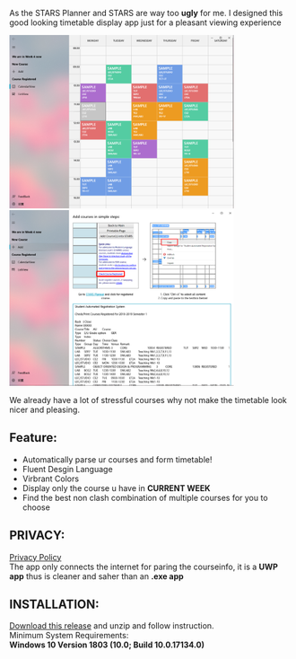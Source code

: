 
As the STARS Planner and STARS are way too **ugly** for me. I designed this good looking timetable display app just for a pleasant viewing experience

<img src="Image/FileV2.png" alt="drawing" width="400" />
<img src="Image/FileV1.png" alt="drawing" width="400" />

We already have a lot of stressful courses why not make the timetable look nicer and pleasing.

## Feature:

* Automatically parse ur courses and form timetable!  
* Fluent Desgin Language  
* Virbrant Colors  
* Display only the course u have in **CURRENT WEEK** 
* Find the best non clash combination of multiple courses for you to choose


## PRIVACY:
 

<a href="privacy.html">Privacy Policy</a>   
The app only connects the internet for paring the courseinfo, it is a **UWP app** thus is cleaner and saher than an **.exe app**

## INSTALLATION:

[Download this release](https://github.com/Brabalawuka/NTUtimetable/releases/tag/V1.0) and unzip and follow instruction.    
Minimum System Requirements:  
**Windows 10 Version 1803 (10.0; Build 10.0.17134.0)**
